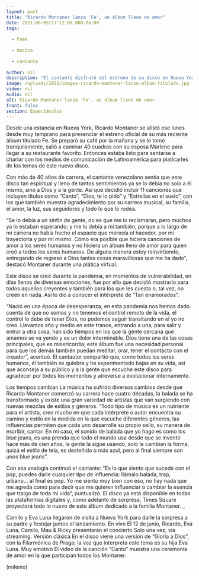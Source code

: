 ```yaml
---
layout: post
title: "Ricardo Montaner lanza 'Fe', un álbum lleno de amor"
date: 2021-06-05T17:12:00.000-06:00
tags:
  
  - Fama
  
  - musica
  
  - cantante
  
author: nil
description: "El cantante disfrutó del estreno de su disco en Nueva York, acompañado de toda su familia: Eva Luna, Mau & Ricky, y Camilo, pues también es un homenaje a su vida, a Dios y a los suyos."
image: /uploads/2021/images-ricardo-montaner-lanzo-album-titulado.jpg
video: nil
audio: nil
alt: Ricardo Montaner lanza 'Fe', un álbum lleno de amor
front: false
section: Espectáculos
---
```


Desde una estancia en Nueva York, Ricardo Montaner se alistó ese lunes desde muy temprano para presenciar el estreno oficial de su más reciente álbum titulado Fe. Se preparó su café por la mañana y se lo tomó tranquilamente, salió a caminar 40 cuadras con su esposa Marlene para llegar a su restaurante favorito. Entonces estaba listo para sentarse a charlar con los medios de comunicación de Latinoamérica para platicarles de los temas de este nuevo disco. 

Con más de 40 años de carrera, el cantante venezolano sentía que este disco tan espiritual y lleno de tantos sentimientos ya se lo debía no solo a él mismo, sino a Dios y a la gente. Así que decidió incluir 11 canciones que incluyen títulos como “Canto”, “Dios, te lo pido” y “Estrellas en el suelo”, con los que también muestra agradecimiento por su carrera musical, su familia, el amor, la luz, sus seguidores y todo lo que lo rodea. 

“Se lo debía a un sinfín de gente, no es que me lo reclamaran, pero muchos ya lo estaban esperando; y me lo debía a mí también, porque a lo largo de mi carrera no había hecho el espacio que merecía el hacedor, por mi trayectoria y por mí mismo. Cómo era posible que hiciera canciones de amor a los seres humanos y no hiciera un álbum lleno de amor para quien creó a todos los seres humanos. De alguna manera estoy reinvirtiendo, entregando de regreso a Dios tantas cosas maravillosas que me ha dado”, destacó Montaner durante una plática virtual. 

Este disco se creó durante la pandemia, en momentos de vulnerabilidad, en días llenos de diversas emociones; fue por ello que decidió mostrarlo para todos aquellos creyentes y también para los que les cuesta o, tal vez, no creen en nada. Así lo dio a conocer el intérprete de “Tan enamorados”. 

“Nació en una época de desesperanza, en esta pandemia nos hemos dado cuenta de que no somos y no tenemos el control remoto de la vida, el control lo debe de tener Dios, no podemos seguir transitando en el yo no creo. Llevamos año y medio en este trance, entrando a una, para salir y entrar a otra cosa, han sido tiempos en los que la gente cercana que amamos se va yendo y es un dolor interminable. Dios tiene una de las cosas principales, que es misericordia; este álbum fue una necesidad personal para que los demás también puedan meditar, orar, tener el contacto con el creador”, acentuó. 
El cantautor compartió que, como todos los seres humanos, él también se quiebra y ha experimentado bajas en su vida, así que aconseja a su público y a la gente que escuche este disco para agradecer por todos los momentos y atreverse a evolucionar internamente. 

Los tiempos cambian La música ha sufrido diversos cambios desde que Ricardo Montaner comenzó su carrera hace cuatro décadas, la balada se ha transformado y existe una gran variedad de artistas que van surgiendo con nuevas mezclas de estilos y géneros. “Todo tipo de música es un nutriente para el artista, creo mucho en que cada intérprete o autor encuentra su camino y estilo en la medida en la que escuche diferentes géneros; las influencias permiten que cada uno desarrolle su propio sello, su manera de escribir, cantar. En mi caso, el sonido de balada que yo hago es como los blue jeans, es una prenda que todo el mundo usa desde que se inventó hace más de cien años, la gente la sigue usando, solo le cambian la forma, quizá el estilo de tela, es desteñido o más azul, pero al final siempre son unos blue jeans”. 

Con esa analogía continuó el cantante: “Es lo que siento que sucede con el pop, puedes darle cualquier tipo de influencia: llámalo balada, trap, urbano... al final es pop. Yo me siento muy bien con eso, no hay nada que me agreda como para decir que me quieren influenciar o cambiar la esencia que traigo de toda mi vida”, puntualizó. El disco ya está disponible en todas las plataformas digitales y, como adelanto de sorpresa, Times Square proyectará todo lo nuevo de este álbum dedicado a la familia Montaner. _ 

Camilo y Eva Luna llegaron de visita a Nueva York para darle la sorpresa a su padre y festejar juntos el lanzamiento. En vivo El 12 de junio, Ricardo, Eva Luna, Camilo, Mau & Ricky presentarán el concierto Solo una vez, vía streaming. Versión clásica En el disco viene una versión de “Gloria a Dios”, con la Filarmónica de Praga; la voz que interpreta este tema es su hija Eva Luna. 
Muy emotivo El video de la canción “Canto” muestra una ceremonia de amor en la que participan todos los Montaner. 

(milenio)